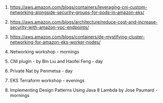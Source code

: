 1. https://aws.amazon.com/blogs/containers/leveraging-cni-custom-networking-alongside-security-groups-for-pods-in-amazon-eks/
1. https://aws.amazon.com/blogs/architecture/reduce-cost-and-increase-security-with-amazon-vpc-endpoints/
1. https://aws.amazon.com/blogs/containers/de-mystifying-cluster-networking-for-amazon-eks-worker-nodes/

1. Networking workshop - mornings
2. CNI plugin - by Bin Liu and Haofei Feng - day
3. Private Nat by Penmetsa - day
2. EKS Terraform workshop - evenings
3. Implementing Design Patterns Using Java 8 Lambda by Jose Paumard - mornings
